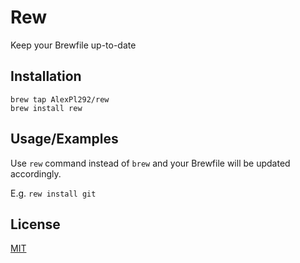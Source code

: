 # Rew

Keep your Brewfile up-to-date

## Installation

```
brew tap AlexPl292/rew
brew install rew
```

## Usage/Examples

Use `rew` command instead of `brew` and your Brewfile will be updated accordingly.

E.g. `rew install git`

## License

[MIT](https://choosealicense.com/licenses/mit/)

  
